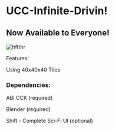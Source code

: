 # UCC-Infinite-Drivin!
## Now Available to Everyone!

![hftthr](https://files.abidata.io/user_content/worlds/4b9196fe-32b7-403c-b1fd-23d59b4a8e07/4b9196fe-32b7-403c-b1fd-23d59b4a8e07.png)

Features:

Using 40x40x40 Tiles


### Dependencies:
ABI CCK (required)

Blender (required)

Shift - Complete Sci-Fi UI (optional)
